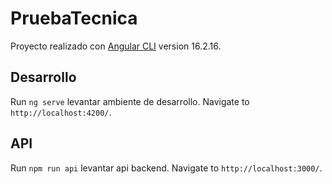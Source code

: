 # PruebaTecnica

Proyecto realizado con [Angular CLI](https://github.com/angular/angular-cli) version 16.2.16.

## Desarrollo

Run `ng serve` levantar ambiente de desarrollo. Navigate to `http://localhost:4200/`.

## API

Run `npm run api` levantar api backend. Navigate to `http://localhost:3000/`.


